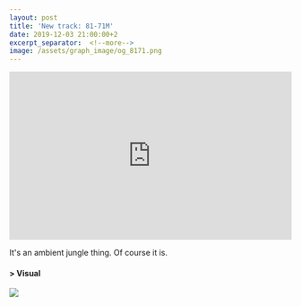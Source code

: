 ```yaml
---
layout: post
title: 'New track: 81-71M'
date: 2019-12-03 21:00:00+2
excerpt_separator:  <!--more-->
image: /assets/graph_image/og_8171.png
---
```


<div class="dashed-border">
<iframe width="100%" height="300" scrolling="no" frameborder="no" allow="autoplay" src="https://w.soundcloud.com/player/?url=https%3A//api.soundcloud.com/tracks/721796764&color=%23ff5500&auto_play=false&hide_related=false&show_comments=true&show_user=true&show_reposts=false&show_teaser=true&visual=true"></iframe></div>
<!--more-->
<p></p>
<div class="subsection">
It's an ambient jungle thing. Of course it is.    
</div>     
<div class="subsection">
<h4 class="visual-title">&gt; Visual</h4>
<a href="/assets/img/8171_full.png" title="Mind the gap."><img src="/assets/img/8171.gif" class="center-image"></a>
</div>